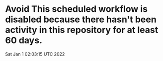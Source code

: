 # Avoid This scheduled workflow is disabled because there hasn't been activity in this repository for at least 60 days.
Sat Jan  1 02:03:15 UTC 2022

